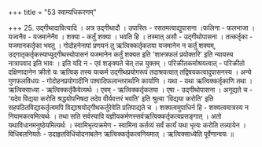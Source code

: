+++
title = "53 स्वाम्यधिकरणम्"

+++
25. उद्गीथादावित्यादि । अत्र उद्गीथादौ । उपास्तिः - रसतमत्वाद्युपासना ।फलिना - फलभाजा । यज्वनैव - यजमानेनैव । शक्या - कर्तुं शक्या । भवति हि । तस्मात् असौ - उद्गीथोपासना । तत्कर्तृका - यजमानकर्तृका भवतु । गोदोहनेनापां प्रणयनं तु ऋत्विक्कर्तृकतया यजमानेन न कर्तुं शक्यम्, उद्गातृकर्तृकस्याप्युद्गीथस्योपासनं यजमानेन कर्तुं शक्यत इति 'शास्त्रफलं प्रयोक्तरि' इति न्यायस्य नात्रापवाद इति भावः । इति यदि न - एवं शङ्क्यते चेत् तन्न युक्तम् । परिक्रीतकर्माश्रयत्वात् - परिक्रीतो दक्षिणादानेन क्रीतो यः ऋत्विक् तस्य यत्कर्म उद्गीथप्रयोगरूपं तदाश्रयत्वात् तद्विषयकत्वादुपासनस्य । अन्ये गुणफलविधयः - गोदोहनप्रयोगादीनि पश्वादिफलान्तरार्थानि कार्याणि । यथा - यथा ऋत्विक्कर्तृकाणि तथा । ऋत्विक्साध्या - ऋत्विक्कर्तृकैवेत्यर्थः । एवम् - ऋत्विक्कर्तृकतया । एषा - उद्गीथोपासना । अनूद्यते च - 'यदेव विद्यया करोति श्रद्धयोपनिषदा तदेव वीर्यवत्तरं भवति' इति श्रुत्या 'विद्यया करोति' इति सहपठितविद्याकर्तृत्वमपि विद्याश्रयोद्गीथकर्तुरेवेति प्रतिपाद्यते च । शक्यत्वमुपाधिर्न हि - शक्यत्वमात्रस्य न नियामकत्वमित्यर्थः । तथा सति सर्वस्यापि यज्ञीयकर्मणस्सर्वऋत्विक्कर्तृकत्वप्रसङ्गात् । अतो यथाविधानमनुष्ठेयमित्यर्थः । स्वामिभृत्यक्रमेण - स्वामिना कर्तव्यं सर्वं कार्यं यथा भृत्यः करोति तन्न्यायेन ।विधिबलनियतेः - उदाहृतविधिंचोदनाबलेन ऋत्विक्कर्तृकत्वनियमात् । ऋत्विक्साध्येति पूर्वेणान्वयः ॥